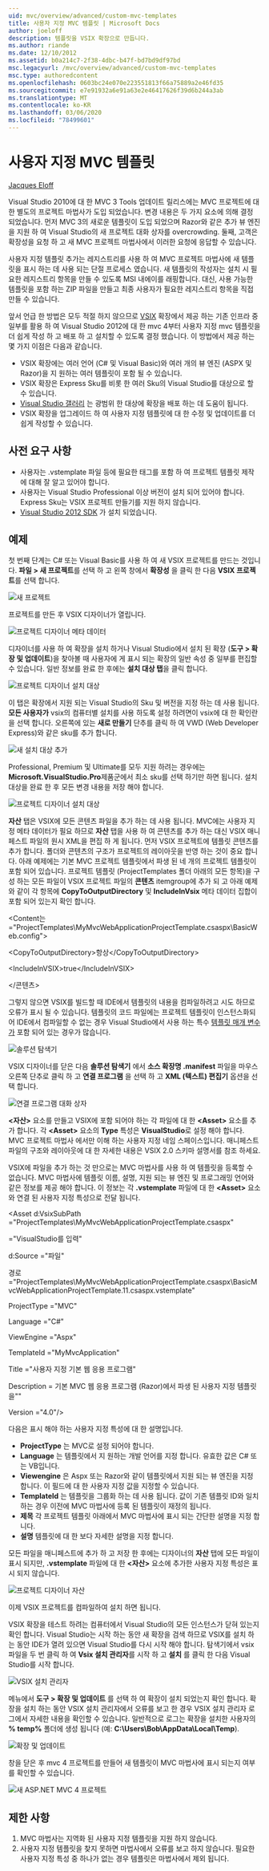 ```yaml
---
uid: mvc/overview/advanced/custom-mvc-templates
title: 사용자 지정 MVC 템플릿 | Microsoft Docs
author: joeloff
description: 템플릿을 VSIX 확장으로 만듭니다.
ms.author: riande
ms.date: 12/10/2012
ms.assetid: b0a214c7-2f38-4dbc-b47f-bd7bd9df97bd
msc.legacyurl: /mvc/overview/advanced/custom-mvc-templates
msc.type: authoredcontent
ms.openlocfilehash: 0603bc24e070e223551813f66a75889a2e46fd35
ms.sourcegitcommit: e7e91932a6e91a63e2e46417626f39d6b244a3ab
ms.translationtype: MT
ms.contentlocale: ko-KR
ms.lasthandoff: 03/06/2020
ms.locfileid: "78499601"
---
```

# <a name="custom-mvc-template"></a>사용자 지정 MVC 템플릿

[Jacques Eloff](https://github.com/joeloff)

Visual Studio 2010에 대 한 MVC 3 Tools 업데이트 릴리스에는 MVC 프로젝트에 대 한 별도의 프로젝트 마법사가 도입 되었습니다. 변경 내용은 두 가지 요소에 의해 결정 되었습니다. 먼저 MVC 3의 새로운 템플릿이 도입 되었으며 Razor와 같은 추가 뷰 엔진을 지원 하 여 Visual Studio의 새 프로젝트 대화 상자를 overcrowding. 둘째, 고객은 확장성을 요청 하 고 새 MVC 프로젝트 마법사에서 이러한 요청에 응답할 수 있습니다.

사용자 지정 템플릿 추가는 레지스트리를 사용 하 여 MVC 프로젝트 마법사에 새 템플릿을 표시 하는 데 사용 되는 단절 프로세스 였습니다. 새 템플릿의 작성자는 설치 시 필요한 레지스트리 항목을 만들 수 있도록 MSI 내에이를 래핑합니다. 대신, 사용 가능한 템플릿을 포함 하는 ZIP 파일을 만들고 최종 사용자가 필요한 레지스트리 항목을 직접 만들 수 있습니다.

앞서 언급 한 방법은 모두 적절 하지 않으므로 [VSIX](https://msdn.microsoft.com/library/ff363239.aspx) 확장에서 제공 하는 기존 인프라 중 일부를 활용 하 여 Visual Studio 2012에 대 한 mvc 4부터 사용자 지정 mvc 템플릿을 더 쉽게 작성 하 고 배포 하 고 설치할 수 있도록 결정 했습니다. 이 방법에서 제공 하는 몇 가지 이점은 다음과 같습니다.

- VSIX 확장에는 여러 언어 (C# 및 Visual Basic)와 여러 개의 뷰 엔진 (ASPX 및 Razor)을 지 원하는 여러 템플릿이 포함 될 수 있습니다.
- VSIX 확장은 Express Sku를 비롯 한 여러 Sku의 Visual Studio를 대상으로 할 수 있습니다.
- [Visual Studio 갤러리](https://visualstudiogallery.msdn.microsoft.com/) 는 광범위 한 대상에 확장을 배포 하는 데 도움이 됩니다.
- VSIX 확장을 업그레이드 하 여 사용자 지정 템플릿에 대 한 수정 및 업데이트를 더 쉽게 작성할 수 있습니다.

## <a name="prerequisites"></a>사전 요구 사항

- 사용자는 .vstemplate 파일 등에 필요한 태그를 포함 하 여 프로젝트 템플릿 제작에 대해 잘 알고 있어야 합니다.
- 사용자는 Visual Studio Professional 이상 버전이 설치 되어 있어야 합니다. Express Sku는 VSIX 프로젝트 만들기를 지원 하지 않습니다.
- [Visual Studio 2012 SDK](https://www.microsoft.com/download/details.aspx?id=30668) 가 설치 되었습니다.

## <a name="example"></a>예제

첫 번째 단계는 C# 또는 Visual Basic를 사용 하 여 새 VSIX 프로젝트를 만드는 것입니다. **파일 > 새 프로젝트**를 선택 하 고 왼쪽 창에서 **확장성** 을 클릭 한 다음 **VSIX 프로젝트**를 선택 합니다.

![새 프로젝트](custom-mvc-templates/_static/image1.jpg)

프로젝트를 만든 후 VSIX 디자이너가 열립니다.

![프로젝트 디자이너 메타 데이터](custom-mvc-templates/_static/image2.jpg)

디자이너를 사용 하 여 확장을 설치 하거나 Visual Studio에서 설치 된 확장 (**도구 > 확장 및 업데이트**)을 찾아볼 때 사용자에 게 표시 되는 확장의 일반 속성 중 일부를 편집할 수 있습니다. 일반 정보를 완료 한 후에는 **설치 대상 탭**을 클릭 합니다.

![프로젝트 디자이너 설치 대상](custom-mvc-templates/_static/image3.jpg)

이 탭은 확장에서 지원 되는 Visual Studio의 Sku 및 버전을 지정 하는 데 사용 됩니다. **모든 사용자가** vsix의 컴퓨터별 설치를 사용 하도록 설정 하려면이 vsix에 대 한 확인란을 선택 합니다. 오른쪽에 있는 **새로 만들기** 단추를 클릭 하 여 VWD (Web Developer Express)와 같은 sku를 추가 합니다.

![새 설치 대상 추가](custom-mvc-templates/_static/image4.jpg)

Professional, Premium 및 Ultimate를 모두 지원 하려는 경우에는 **Microsoft.VisualStudio.Pro**제품군에서 최소 sku를 선택 하기만 하면 됩니다. 설치 대상을 완료 한 후 모든 변경 내용을 저장 해야 합니다.

![프로젝트 디자이너 설치 대상](custom-mvc-templates/_static/image5.jpg)

**자산** 탭은 VSIX에 모든 콘텐츠 파일을 추가 하는 데 사용 됩니다. MVC에는 사용자 지정 메타 데이터가 필요 하므로 **자산** 탭을 사용 하 여 콘텐츠를 추가 하는 대신 VSIX 매니페스트 파일의 원시 XML을 편집 하 게 됩니다. 먼저 VSIX 프로젝트에 템플릿 콘텐츠를 추가 합니다. 폴더와 콘텐츠의 구조가 프로젝트의 레이아웃을 반영 하는 것이 중요 합니다. 아래 예제에는 기본 MVC 프로젝트 템플릿에서 파생 된 네 개의 프로젝트 템플릿이 포함 되어 있습니다. 프로젝트 템플릿 (ProjectTemplates 폴더 아래의 모든 항목)을 구성 하는 모든 파일이 VSIX 프로젝트 파일의 **콘텐츠** itemgroup에 추가 되 고 아래 예제와 같이 각 항목에 **CopyToOutputDirectory** 및 **IncludeInVsix** 메타 데이터 집합이 포함 되어 있는지 확인 합니다.

&lt;Content는 =&quot;ProjectTemplates\MyMvcWebApplicationProjectTemplate.csaspx\BasicWeb.config&quot;&gt;

&lt;CopyToOutputDirectory&gt;항상&lt;/CopyToOutputDirectory&gt;

&lt;IncludeInVSIX&gt;true&lt;/IncludeInVSIX&gt;

&lt;/콘텐츠&gt;

그렇지 않으면 VSIX를 빌드할 때 IDE에서 템플릿의 내용을 컴파일하려고 시도 하므로 오류가 표시 될 수 있습니다. 템플릿의 코드 파일에는 프로젝트 템플릿이 인스턴스화되어 IDE에서 컴파일할 수 없는 경우 Visual Studio에서 사용 하는 특수 [템플릿 매개 변수가](https://msdn.microsoft.com/library/eehb4faa(v=vs.110).aspx) 포함 되어 있는 경우가 많습니다.

![솔루션 탐색기](custom-mvc-templates/_static/image6.jpg)

VSIX 디자이너를 닫은 다음 **솔루션 탐색기** 에서 **소스 확장명 .manifest** 파일을 마우스 오른쪽 단추로 클릭 하 고 **연결 프로그램** 을 선택 하 고 **XML (텍스트) 편집기** 옵션을 선택 합니다.

![연결 프로그램 대화 상자](custom-mvc-templates/_static/image7.jpg)

**&lt;자산&gt;** 요소를 만들고 VSIX에 포함 되어야 하는 각 파일에 대 한 **&lt;Asset&gt;** 요소를 추가 합니다. 각 **&lt;Asset&gt;** 요소의 **Type** 특성은 **VisualStudio**로 설정 해야 합니다. MVC 프로젝트 마법사 에서만 이해 하는 사용자 지정 네임 스페이스입니다. 매니페스트 파일의 구조와 레이아웃에 대 한 자세한 내용은 VSIX 2.0 스키마 설명서를 참조 하세요.

VSIX에 파일을 추가 하는 것 만으로는 MVC 마법사를 사용 하 여 템플릿을 등록할 수 없습니다. MVC 마법사에 템플릿 이름, 설명, 지원 되는 뷰 엔진 및 프로그래밍 언어와 같은 정보를 제공 해야 합니다. 이 정보는 각 **.vstemplate** 파일에 대 한 **&lt;Asset&gt;** 요소와 연결 된 사용자 지정 특성으로 전달 됩니다.

&lt;Asset d:VsixSubPath =&quot;ProjectTemplates\MyMvcWebApplicationProjectTemplate.csaspx&quot;

=&quot;VisualStudio를 입력&quot;

d:Source =&quot;파일&quot;

경로 =&quot;ProjectTemplates\MyMvcWebApplicationProjectTemplate.csaspx\BasicMvcWebApplicationProjectTemplate.11.csaspx.vstemplate&quot;

ProjectType =&quot;MVC&quot;

Language =&quot;C#&quot;

ViewEngine =&quot;Aspx&quot;

TemplateId =&quot;MyMvcApplication&quot;

Title =&quot;사용자 지정 기본 웹 응용 프로그램&quot;

Description = 기본 MVC 웹 응용 프로그램 (Razor)에서 파생 된 사용자 지정 템플릿을&quot;&quot;

Version =&quot;4.0&quot;/&gt;

다음은 표시 해야 하는 사용자 지정 특성에 대 한 설명입니다.

- **ProjectType** 는 MVC로 설정 되어야 합니다.
- **Language** 는 템플릿에서 지 원하는 개발 언어를 지정 합니다. 유효한 값은 C# 또는 VB입니다.
- **Viewengine** 은 Aspx 또는 Razor와 같이 템플릿에서 지원 되는 뷰 엔진을 지정 합니다. 이 필드에 대 한 사용자 지정 값을 지정할 수 있습니다.
- **TemplateId** 는 템플릿을 그룹화 하는 데 사용 됩니다. 값이 기존 템플릿 ID와 일치 하는 경우 이전에 MVC 마법사에 등록 된 템플릿이 재정의 됩니다.
- **제목** 각 프로젝트 템플릿 아래에서 MVC 마법사에 표시 되는 간단한 설명을 지정 합니다.
- **설명** 템플릿에 대 한 보다 자세한 설명을 지정 합니다.

모든 파일을 매니페스트에 추가 하 고 저장 한 후에는 디자이너의 **자산** 탭에 모든 파일이 표시 되지만, **.vstemplate** 파일에 대 한 **&lt;자산&gt;** 요소에 추가한 사용자 지정 특성은 표시 되지 않습니다.

![프로젝트 디자이너 자산](custom-mvc-templates/_static/image8.jpg)

이제 VSIX 프로젝트를 컴파일하여 설치 하면 됩니다.

VSIX 확장을 테스트 하려는 컴퓨터에서 Visual Studio의 모든 인스턴스가 닫혀 있는지 확인 합니다. Visual Studio는 시작 하는 동안 새 확장을 검색 하므로 VSIX를 설치 하는 동안 IDE가 열려 있으면 Visual Studio를 다시 시작 해야 합니다. 탐색기에서 vsix 파일을 두 번 클릭 하 여 **Vsix 설치 관리자**를 시작 하 고 **설치** 를 클릭 한 다음 Visual Studio를 시작 합니다.

![VSIX 설치 관리자](custom-mvc-templates/_static/image9.jpg)

메뉴에서 **도구 > 확장 및 업데이트** 를 선택 하 여 확장이 설치 되었는지 확인 합니다. 확장을 설치 하는 동안 VSIX 설치 관리자에서 오류를 보고 한 경우 VSIX 설치 관리자 로그에서 자세한 내용을 확인할 수 있습니다. 일반적으로 로그는 확장을 설치한 사용자의 **% temp%** 폴더에 생성 됩니다 (예: **C:\Users\Bob\AppData\Local\Temp**).

![확장 및 업데이트](custom-mvc-templates/_static/image10.jpg)

창을 닫은 후 mvc 4 프로젝트를 만들어 새 템플릿이 MVC 마법사에 표시 되는지 여부를 확인할 수 있습니다.

![새 ASP.NET MVC 4 프로젝트](custom-mvc-templates/_static/image11.jpg)

## <a name="limitations"></a>제한 사항

1. MVC 마법사는 지역화 된 사용자 지정 템플릿을 지원 하지 않습니다.
2. 사용자 지정 템플릿을 찾지 못하면 마법사에서 오류를 보고 하지 않습니다. 필요한 사용자 지정 특성 중 하나가 없는 경우 템플릿은 마법사에서 제외 됩니다.
